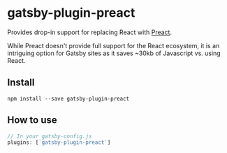 # gatsby-plugin-preact

Provides drop-in support for replacing React with [Preact]().

While Preact doesn't provide full support for the React ecosystem, it is an intriguing option for Gatsby sites as it saves ~30kb of Javascript vs. using React.

## Install

`npm install --save gatsby-plugin-preact`

## How to use

```javascript
// In your gatsby-config.js
plugins: [`gatsby-plugin-preact`]
```

